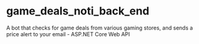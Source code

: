 # game_deals_noti_back_end
A bot that checks for game deals from various gaming stores, and sends a price alert to your email - ASP.NET Core Web API

